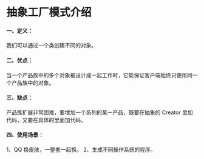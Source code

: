 # 抽象工厂模式介绍

#### 一、定义：

我们可以通过一个类创建不同的对象。

#### 二、优点：
当一个产品族中的多个对象被设计成一起工作时，它能保证客户端始终只使用同一个产品族中的对象。

#### 三、缺点：
产品族扩展非常困难，要增加一个系列的某一产品，既要在抽象的 Creator 里加代码，又要在具体的里面加代码。

#### 四、使用场景：
1、QQ 换皮肤，一整套一起换。 2、生成不同操作系统的程序。
